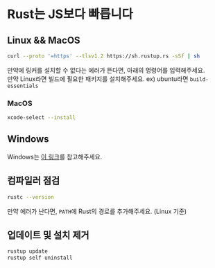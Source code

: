 # Rust는 JS보다 빠릅니다

## Linux && MacOS

```sh
curl --proto '=https' --tlsv1.2 https://sh.rustup.rs -sSf | sh
```

만약에 링커를 설치할 수 없다는 에러가 뜬다면, 아래의 명령어를 입력해주세요.  
만약 Linux라면 빌드에 필요한 패키지를 설치해주세요. ex) ubuntu라면 `build-essentials`

### MacOS

```sh
xcode-select --install
```

## Windows

Windows는 [이 링크](https://www.rust-lang.org/tools/install)를 참고해주세요.

## 컴파일러 점검

```sh
rustc --version
```

만약 에러가 난다면, `PATH`에 Rust의 경로를 추가해주세요. (Linux 기준)

## 업데이트 및 설치 제거

```sh
rustup update
rustup self uninstall
```
